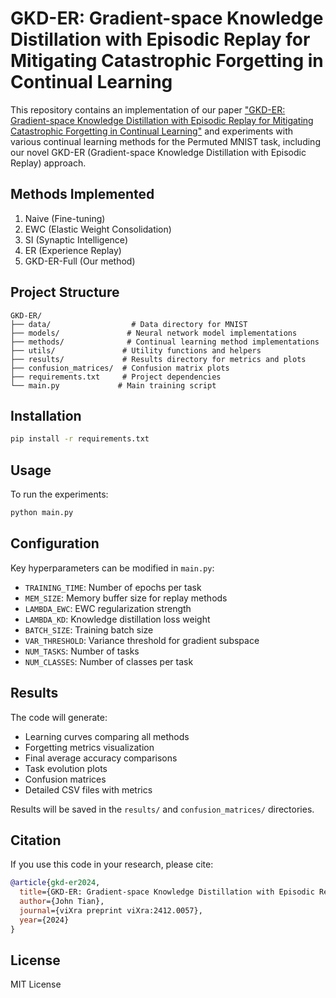 # GKD-ER: Gradient-space Knowledge Distillation with Episodic Replay for Mitigating Catastrophic Forgetting in Continual Learning

This repository contains an implementation of our paper ["GKD-ER: Gradient-space Knowledge Distillation with Episodic Replay for Mitigating Catastrophic Forgetting in Continual Learning"](https://vixra.org/abs/2412.0057) and experiments with various continual learning methods for the Permuted MNIST task, including our novel GKD-ER (Gradient-space Knowledge Distillation with Episodic Replay) approach.

## Methods Implemented

1. Naive (Fine-tuning)
2. EWC (Elastic Weight Consolidation)
3. SI (Synaptic Intelligence)
4. ER (Experience Replay)
5. GKD-ER-Full (Our method)

## Project Structure

```
GKD-ER/
├── data/                  # Data directory for MNIST
├── models/               # Neural network model implementations
├── methods/              # Continual learning method implementations
├── utils/               # Utility functions and helpers
├── results/             # Results directory for metrics and plots
├── confusion_matrices/  # Confusion matrix plots
├── requirements.txt     # Project dependencies
└── main.py             # Main training script
```

## Installation

```bash
pip install -r requirements.txt
```

## Usage

To run the experiments:

```bash
python main.py
```

## Configuration

Key hyperparameters can be modified in `main.py`:

- `TRAINING_TIME`: Number of epochs per task
- `MEM_SIZE`: Memory buffer size for replay methods
- `LAMBDA_EWC`: EWC regularization strength
- `LAMBDA_KD`: Knowledge distillation loss weight
- `BATCH_SIZE`: Training batch size
- `VAR_THRESHOLD`: Variance threshold for gradient subspace
- `NUM_TASKS`: Number of tasks
- `NUM_CLASSES`: Number of classes per task

## Results

The code will generate:
- Learning curves comparing all methods
- Forgetting metrics visualization
- Final average accuracy comparisons
- Task evolution plots
- Confusion matrices
- Detailed CSV files with metrics

Results will be saved in the `results/` and `confusion_matrices/` directories.

## Citation

If you use this code in your research, please cite:

```bibtex
@article{gkd-er2024,
  title={GKD-ER: Gradient-space Knowledge Distillation with Episodic Replay for Mitigating Catastrophic Forgetting in Continual Learning},
  author={John Tian},
  journal={viXra preprint viXra:2412.0057},
  year={2024}
}
```

## License

MIT License
